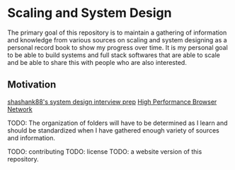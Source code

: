 # Scaling and System Design

The primary goal of this repository is to maintain a gathering of information and knowledge from various sources on scaling and system designing as a personal record book to show my progress over time. It is my personal goal to be able to build systems and full stack softwares that are able to scale and be able to share this with people who are also interested.

## Motivation
[shashank88's system design interview prep](https://github.com/shashank88/system_design)
[High Performance Browser Network](https://hpbn.co/)

TODO: The organization of folders will have to be determined as I learn and should be standardized when I have gathered enough variety of sources and information. 

TODO: contributing
TODO: license
TODO: a website version of this repository.
